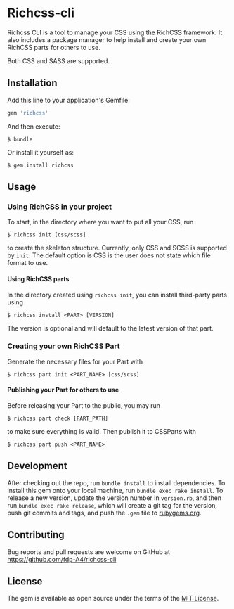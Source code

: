 # Richcss-cli

Richcss CLI is a tool to manage your CSS using the RichCSS framework.
It also includes a package manager to help install and create your own RichCSS parts for others to use.

Both CSS and SASS are supported.

## Installation

Add this line to your application's Gemfile:

```ruby
gem 'richcss'
```

And then execute:

    $ bundle

Or install it yourself as:

    $ gem install richcss


## Usage

### Using RichCSS in your project

To start, in the directory where you want to put all your CSS, run  

    $ richcss init [css/scss]

to create the skeleton structure. Currently, only CSS and SCSS is supported by `init`. The default option is CSS is the user does not state which file format to use.

#### Using RichCSS parts

In the directory created using `richcss init`, you can install third-party parts using

    $ richcss install <PART> [VERSION]

The version is optional and will default to the latest version of that part.

### Creating your own RichCSS Part

Generate the necessary files for your Part with

    $ richcss part init <PART_NAME> [css/scss]

#### Publishing your Part for others to use

Before releasing your Part to the public, you may run

    $ richcss part check [PART_PATH]

to make sure everything is valid. Then publish it to CSSParts with

    $ richcss part push <PART_NAME> 


## Development

After checking out the repo, run `bundle install` to install dependencies. 
To install this gem onto your local machine, run `bundle exec rake install`.
To release a new version, update the version number in `version.rb`, and then run `bundle exec rake release`, 
which will create a git tag for the version, push git commits and tags, and push the `.gem` file to [rubygems.org](https://rubygems.org).


## Contributing

Bug reports and pull requests are welcome on GitHub at https://github.com/fdp-A4/richcss-cli


## License

The gem is available as open source under the terms of the [MIT License](http://opensource.org/licenses/MIT).

